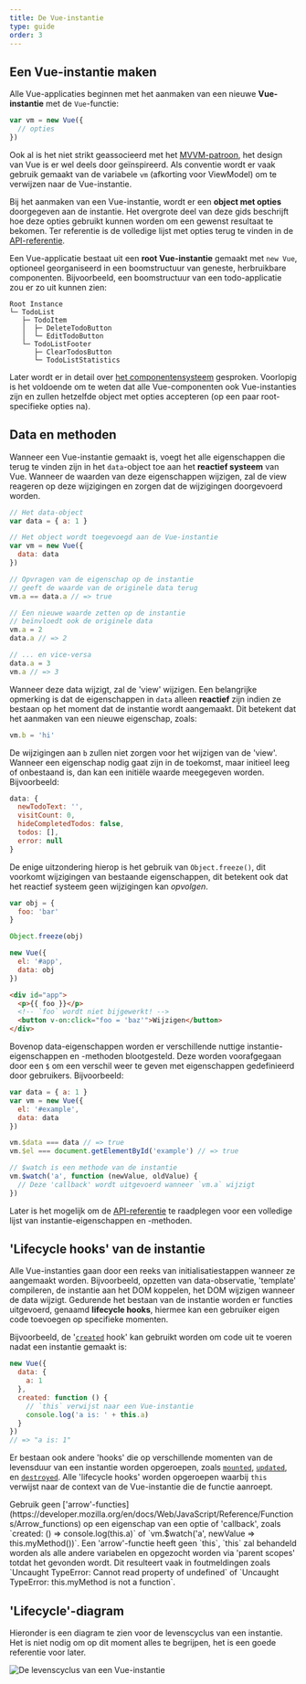 ```yaml
---
title: De Vue-instantie
type: guide
order: 3
---
```


## Een Vue-instantie maken

Alle Vue-applicaties beginnen met het aanmaken van een nieuwe **Vue-instantie** met de `Vue`-functie:

```js
var vm = new Vue({
  // opties
})
```

Ook al is het niet strikt geassocieerd met het [MVVM-patroon](https://en.wikipedia.org/wiki/Model_View_ViewModel), het design van Vue is er wel deels door geïnspireerd. Als conventie wordt er vaak gebruik gemaakt van de variabele `vm` (afkorting voor ViewModel) om te verwijzen naar de Vue-instantie.

Bij het aanmaken van een Vue-instantie, wordt er een **object met opties** doorgegeven aan de instantie. Het overgrote deel van deze gids beschrijft hoe deze opties gebruikt kunnen worden om een gewenst resultaat te bekomen. Ter referentie is de volledige lijst met opties terug te vinden in de [API-referentie](../api/#Opties-Data).

Een Vue-applicatie bestaat uit een **root Vue-instantie** gemaakt met `new Vue`, optioneel georganiseerd in een boomstructuur van geneste, herbruikbare componenten. Bijvoorbeeld, een boomstructuur van een todo-applicatie zou er zo uit kunnen zien:

```
Root Instance
└─ TodoList
   ├─ TodoItem
   │  ├─ DeleteTodoButton
   │  └─ EditTodoButton
   └─ TodoListFooter
      ├─ ClearTodosButton
      └─ TodoListStatistics
```

Later wordt er in detail over [het componentensysteem](components.html) gesproken. Voorlopig is het voldoende om te weten dat alle Vue-componenten ook Vue-instanties zijn en zullen hetzelfde object met opties accepteren (op een paar root-specifieke opties na).

## Data en methoden

Wanneer een Vue-instantie gemaakt is, voegt het alle eigenschappen die terug te vinden zijn in het `data`-object toe aan het **reactief systeem** van Vue. Wanneer de waarden van deze eigenschappen wijzigen, zal de view reageren op deze wijzigingen en zorgen dat de wijzigingen doorgevoerd worden.

```js
// Het data-object
var data = { a: 1 }

// Het object wordt toegevoegd aan de Vue-instantie
var vm = new Vue({
  data: data
})

// Opvragen van de eigenschap op de instantie
// geeft de waarde van de originele data terug
vm.a == data.a // => true

// Een nieuwe waarde zetten op de instantie
// beïnvloedt ook de originele data
vm.a = 2
data.a // => 2

// ... en vice-versa
data.a = 3
vm.a // => 3
```

Wanneer deze data wijzigt, zal de 'view' wijzigen. Een belangrijke opmerking is dat de eigenschappen in `data` alleen **reactief** zijn indien ze bestaan op het moment dat de instantie wordt aangemaakt. Dit betekent dat het aanmaken van een nieuwe eigenschap, zoals:

```js
vm.b = 'hi'
```

De wijzigingen aan `b` zullen niet zorgen voor het wijzigen van de 'view'. Wanneer een eigenschap nodig gaat zijn in de toekomst, maar initieel leeg of onbestaand is, dan kan een initiële waarde meegegeven worden. Bijvoorbeeld:

```js
data: {
  newTodoText: '',
  visitCount: 0,
  hideCompletedTodos: false,
  todos: [],
  error: null
}
```

De enige uitzondering hierop is het gebruik van `Object.freeze()`, dit voorkomt wijzigingen van bestaande eigenschappen, dit betekent ook dat het reactief systeem geen wijzigingen kan _opvolgen_.

```js
var obj = {
  foo: 'bar'
}

Object.freeze(obj)

new Vue({
  el: '#app',
  data: obj
})
```

```html
<div id="app">
  <p>{{ foo }}</p>
  <!-- `foo` wordt niet bijgewerkt! -->
  <button v-on:click="foo = 'baz'">Wijzigen</button>
</div>
```

Bovenop data-eigenschappen worden er verschillende nuttige instantie-eigenschappen en -methoden blootgesteld. Deze worden voorafgegaan door een `$` om een verschil weer te geven met eigenschappen gedefinieerd door gebruikers. Bijvoorbeeld:

```js
var data = { a: 1 }
var vm = new Vue({
  el: '#example',
  data: data
})

vm.$data === data // => true
vm.$el === document.getElementById('example') // => true

// $watch is een methode van de instantie
vm.$watch('a', function (newValue, oldValue) {
  // Deze 'callback' wordt uitgevoerd wanneer `vm.a` wijzigt
})
```

Later is het mogelijk om de [API-referentie](../api/#Instance-Properties) te raadplegen voor een volledige lijst van instantie-eigenschappen en -methoden.

## 'Lifecycle hooks' van de instantie

Alle Vue-instanties gaan door een reeks van initialisatiestappen wanneer ze aangemaakt worden. Bijvoorbeeld, opzetten van data-observatie, 'template' compileren, de instantie aan het DOM koppelen, het DOM wijzigen wanneer de data wijzigt. Gedurende het bestaan van de instantie worden er functies uitgevoerd, genaamd **lifecycle hooks**, hiermee kan een gebruiker eigen code toevoegen op specifieke momenten.

Bijvoorbeeld, de '[`created`](../api/#created) hook' kan gebruikt worden om code uit te voeren nadat een instantie gemaakt is:

```js
new Vue({
  data: {
    a: 1
  },
  created: function () {
    // `this` verwijst naar een Vue-instantie
    console.log('a is: ' + this.a)
  }
})
// => "a is: 1"
```

Er bestaan ook andere 'hooks' die op verschillende momenten van de levensduur van een instantie worden opgeroepen, zoals [`mounted`](../api/#mounted), [`updated`](../api/#updated), en [`destroyed`](../api/#destroyed). Alle 'lifecycle hooks' worden opgeroepen waarbij `this` verwijst naar de context van de Vue-instantie die de functie aanroept.

<p class="tip">Gebruik geen ['arrow'-functies](https://developer.mozilla.org/en/docs/Web/JavaScript/Reference/Functions/Arrow_functions) op een eigenschap van een optie of 'callback', zoals `created: () => console.log(this.a)` of `vm.$watch('a', newValue => this.myMethod())`. Een 'arrow'-functie heeft geen `this`, `this` zal behandeld worden als alle andere variabelen en opgezocht worden via 'parent scopes' totdat het gevonden wordt. Dit resulteert vaak in foutmeldingen zoals `Uncaught TypeError: Cannot read property of undefined` of `Uncaught TypeError: this.myMethod is not a function`.</p>

## 'Lifecycle'-diagram

Hieronder is een diagram te zien voor de levenscyclus van een instantie. Het is niet nodig om op dit moment alles te begrijpen, het is een goede referentie voor later.

![De levenscyclus van een Vue-instantie](/images/lifecycle.png)
